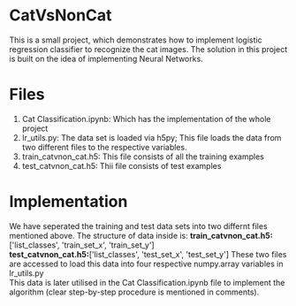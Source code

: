# CatVsNonCat

This is a small project, which demonstrates how to implement logistic regression classifier to recognize the cat images. The solution in this project is built on the idea of implementing Neural Networks.

# Files

1) Cat Classification.ipynb: Which has the implementation of the whole project
2) lr_utils.py: The data set is loaded via h5py; This file loads the data from two different files to the respective variables.
3) train_catvnon_cat.h5: This file consists of all the training examples
4) test_catvnon_cat.h5: Thii file consists of test examples

# Implementation

We have seperated the training and test data sets into two differnt files mentioned above. The structure of data inside is:
**train_catvnon_cat.h5:** ['list_classes', 'train_set_x', 'train_set_y']  
**test_catvnon_cat.h5:**['list_classes', 'test_set_x', 'test_set_y']
These two files are accessed to load this data into four respective numpy.array variables in lr_utils.py  
This data is later utilised in the Cat Classification.ipynb file to implement the algorithm (clear step-by-step procedure is mentioned in comments).
 
